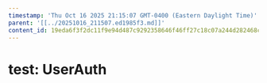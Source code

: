 ```yaml
---
timestamp: 'Thu Oct 16 2025 21:15:07 GMT-0400 (Eastern Daylight Time)'
parent: '[[../20251016_211507.ed1985f3.md]]'
content_id: 19eda6f3f2dc11f9e94d487c9292358646f46ff27c18c07a244d282468ca34f5
---
```


# test: UserAuth
